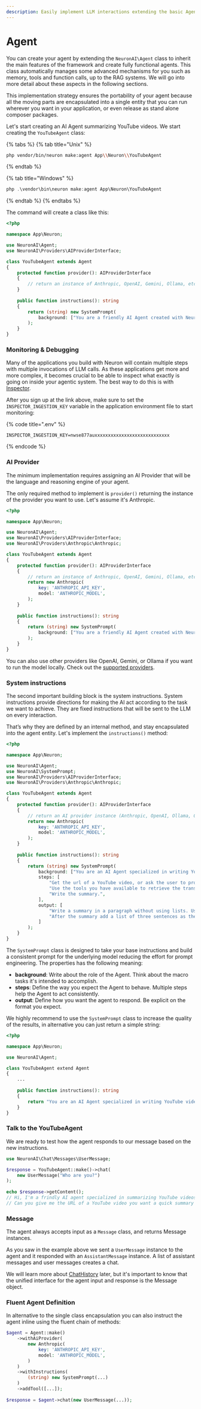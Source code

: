 ```yaml
---
description: Easily implement LLM interactions extending the basic Agent class.
---
```


# Agent

You can create your agent by extending the `NeuronAI\Agent` class to inherit the main features of the framework and create fully functional agents. This class automatically manages some advanced mechanisms for you such as memory, tools and function calls, up to the RAG systems. We will go into more detail about these aspects in the following sections.

This implementation strategy ensures the portability of your agent because all the moving parts are encapsulated into a single entity that you can run wherever you want in your application, or even release as stand alone composer packages.

Let's start creating an AI Agent summarizing YouTube videos. We start creating the `YouTubeAgent` class:

{% tabs %}
{% tab title="Unix" %}
```bash
php vendor/bin/neuron make:agent App\\Neuron\\YouTubeAgent
```
{% endtab %}

{% tab title="Windows" %}
```powershell
php .\vendor\bin\neuron make:agent App\Neuron\YouTubeAgent
```
{% endtab %}
{% endtabs %}

The command will create a class like this:

```php
<?php

namespace App\Neuron;

use NeuronAI\Agent;
use NeuronAI\Providers\AIProviderInterface;

class YouTubeAgent extends Agent
{
    protected function provider(): AIProviderInterface
    {
        // return an instance of Anthropic, OpenAI, Gemini, Ollama, etc...
    }
    
    public function instructions(): string
    {
        return (string) new SystemPrompt(
            background: ["You are a friendly AI Agent created with Neuron framework."],
        );
    }
}
```

### Monitoring & Debugging

Many of the applications you build with Neuron will contain multiple steps with multiple invocations of LLM calls. As these applications get more and more complex, it becomes crucial to be able to inspect what exactly is going on inside your agentic system. The best way to do this is with [Inspector](https://inspector.dev/).

After you sign up at the link above, make sure to set the `INSPECTOR_INGESTION_KEY` variable in the application environment file to start monitoring:

{% code title=".env" %}
```
INSPECTOR_INGESTION_KEY=nwse877auxxxxxxxxxxxxxxxxxxxxxxxxxxxx
```
{% endcode %}

### AI Provider

The minimum implementation requires assigning an AI Provider that will be the language and reasoning engine of your agent.

The only required method to implement is `provider()`  returning the instance of the provider you want to use. Let's assume it's Anthropic.

```php
<?php

namespace App\Neuron;

use NeuronAI\Agent;
use NeuronAI\Providers\AIProviderInterface;
use NeuronAI\Providers\Anthropic\Anthropic;

class YouTubeAgent extends Agent
{
    protected function provider(): AIProviderInterface
    {
        // return an instance of Anthropic, OpenAI, Gemini, Ollama, etc...
        return new Anthropic(
            key: 'ANTHROPIC_API_KEY',
            model: 'ANTHROPIC_MODEL',
        );
    }
    
    public function instructions(): string
    {
        return (string) new SystemPrompt(
            background: ["You are a friendly AI Agent created with Neuron framework."],
        );
    }
}
```

You can also use other providers like OpenAI, Gemini, or Ollama if you want to run the model locally. Check out the [supported providers](ai-provider.md).

### System instructions

The second important building block is the system instructions. System instructions provide directions for making the AI ​​act according to the task we want to achieve. They are fixed instructions that will be sent to the LLM on every interaction.

That’s why they are defined by an internal method, and stay encapsulated into the agent entity. Let's implement the `instructions()` method:

```php
<?php

namespace App\Neuron;

use NeuronAI\Agent;
use NeuronAI\SystemPrompt;
use NeuronAI\Providers\AIProviderInterface;
use NeuronAI\Providers\Anthropic\Anthropic;

class YouTubeAgent extends Agent
{
    protected function provider(): AIProviderInterface
    {
        // return an AI provider instance (Anthropic, OpenAI, Ollama, Gemini, etc.)
        return new Anthropic(
            key: 'ANTHROPIC_API_KEY',
            model: 'ANTHROPIC_MODEL',
        );
    }
    
    public function instructions(): string
    {
        return (string) new SystemPrompt(
            background: ["You are an AI Agent specialized in writing YouTube video summaries."],
            steps: [
                "Get the url of a YouTube video, or ask the user to provide one.",
                "Use the tools you have available to retrieve the transcription of the video.",
                "Write the summary.",
            ],
            output: [
                "Write a summary in a paragraph without using lists. Use just fluent text.",
                "After the summary add a list of three sentences as the three most important take away from the video.",
            ]
        );
    }
}
```

The `SystemPrompt` class is designed to take your base instructions and build a consistent prompt for the underlying model reducing the effort for prompt engineering. The properties has the following meaning:

* **background**: Write about the role of the Agent. Think about the macro tasks it's intended to accomplish.
* **steps**: Define the way you expect the Agent to behave. Multiple steps help the Agent to act consistently.
* **output**: Define how you want the agent to respond. Be explicit on the format you expect.

We highly recommend to use the `SystemPrompt` class to increase the quality of the results, in alternative you can just return a simple string:

```php
<?php

namespace App\Neuron;

use NeuronAI\Agent;

class YouTubeAgent extend Agent
{
    ...
    
    public function instructions(): string
    {
        return "You are an AI Agent specialized in writing YouTube video summaries.";
    }
}
```

### Talk to the YouTubeAgent

We are ready to test how the agent responds to our message based on the new instructions.

```php
use NeuronAI\Chat\Messages\UserMessage;

$response = YouTubeAgent::make()->chat(
    new UserMessage("Who are you?")
);
    
echo $response->getContent();
// Hi, I'm a frindly AI agent specialized in summarizing YouTube videos!
// Can you give me the URL of a YouTube video you want a quick summary of?
```

### Message

The agent always accepts input as a `Message` class, and returns Message instances.

As you saw in the example above we sent a `UserMessage` instance to the agent and it responded with an `AssistantMessage` instance. A list of assistant messages and user messages creates a chat.

We will learn more about [ChatHistory](chat-history-and-memory.md) later, but it's important to know that the unified interface for the agent input and response is the Message object.

### Fluent Agent Definition

In alternative to the single class encapsulation you can also instruct the agent inline using the fluent chain of methods:

```php
$agent = Agent::make()
    ->withAiProvider(
        new Anthropic(
            key: 'ANTHROPIC_API_KEY',
            model: 'ANTHROPIC_MODEL',
        )
    )
    ->withInstructions(
        (string) new SystemPrompt(...)
    )
    ->addTool([...]);
    
$response = $agent->chat(new UserMessage(...));
```
